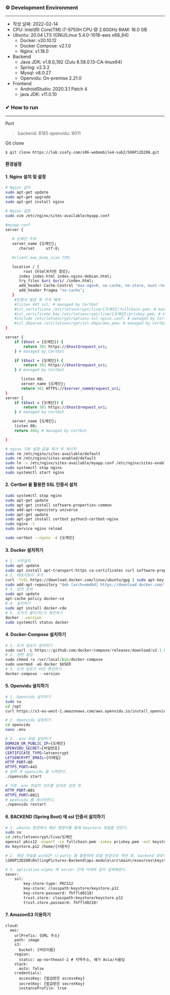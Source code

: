 ### ⚙ Development Environment

------

+ 작성 날짜: 2022-02-14
+ CPU: Intel(R) Core(TM) i7-9750H CPU @ 2.60GHz RAM: 16.0 GB
+ Ubuntu: 20.04 LTS (GNU/Linux 5.4.0-1018-aws x68_64) 
  + Docker: v20.10.12 
  + Docker Compose: v2.1.0
  + Nginx: v1.18.0
+ Backend
  + Java JDK: v1.8.0_192 (Zulu 8.58.0.13-CA-linux64) 
  + Spring: v2.3.2 
  + Mysql: v8.0.27
  + Openvidu: On-premise 2.21.0
+ Frontend
  + AndroidStudio: 2020.3.1 Patch 4
  + java JDK: v11.0.10





### ✔ How to run

------

Port

> backend: 8185
> openvidu: 8011



Git clone

```
$ git clone https://lab.ssafy.com/s06-webmobile4-sub2/S06P12D208.git
```


#### 환경설정

#### 1. Nginx 설치 및 설정

```bash
# Nginx 설치
sudo apt-get update
sudo apt-get upgrade
sudo apt-get install nginx

# Nginx 설정
sudo vim /etc/nginx/sites-available/myapp.conf

#myapp.conf
server {
    
   # 도메인 주의
   server_name {도메인};
      charset     utf-8;

   #client_max_body_size 75M;

   location / {
        root {html위치한 경로};
      index index.html index.nginx-debian.html;
      try_files $uri $uri/ /index.html;
      add_header Cache-Control "max-age=0, no-cache, no-store, must-revalidate";
      add_header Pragma "no-cache";
   }
	#인증서 발급 후 주석 해제
    #listen 443 ssl; # managed by Certbot
    #ssl_certificate /etc/letsencrypt/live/{도메인}/fullchain.pem; # managed by Certbot
    #ssl_certificate_key /etc/letsencrypt/live/{도메인}/privkey.pem; # managed by Certbot
    #include /etc/letsencrypt/options-ssl-nginx.conf; # managed by Certbot
    #ssl_dhparam /etc/letsencrypt/ssl-dhparams.pem; # managed by Certbot
}

server {
    if ($host = {도메인}) {
        return 301 https://$host$request_uri;
    } # managed by Certbot

    if ($host = {도메인}) {
        return 301 https://$host$request_uri;
    } # managed by Certbot

       listen 80;
       server_name {도메인};
       return 301 HTTPS://$server_name$request_uri;
}
server {
    if ($host = {도메인}) {
        return 301 https://$host$request_uri;
    } # managed by Certbot

   server_name {도메인};
    listen 80;
    return 404; # managed by Certbot

}

# nginx 기본 설정 값을 제거 후 재시작
sudo rm /etc/nginx/sites-available/default 
sudo rm /etc/nginx/sites-enabled/default 
sudo ln -s /etc/nginx/sites-available/myapp.conf /etc/nginx/sites-enabled/myapp.conf
sudo systemctl stop nginx
sudo systemctl start nginx
```



#### 2. Certbot 을 활용한 SSL 인증서 설치

```bash
sudo systemctl stop nginx
sudo apt-get update
sudo apt-get install software-properties-common
sudo add-apt-repository universe
sudo apt-get update
sudo apt-get install certbot python3-certbot-nginx
sudo nginx -t
sudo service nginx reload

sudo certbot --nginx -d {도메인}
```



#### 3. Docker 설치하기

```bash
# 1. 사전설치
sudo apt update
sudo apt install apt-transport-https ca-certificates curl software-properties-common
# 2. 레포지토리 추가
curl -fsSL https://download.docker.com/linux/ubuntu/gpg | sudo apt-key add -
sudo add-apt-repository "deb [arch=amd64] https://download.docker.com/linux/ubuntu bionic stable"
# 3. 설치 준비
sudo apt update
apt-cache policy docker-ce
# 4. 설치하기
sudo apt install docker-cde
# 5. 도커가 돌아가는지 확인하기
docker --version 
sudo systemctl status docker
```



#### 4. Docker-Compose 설치하기

```python
# 1. 도커 컴포즈 설치하기
sudo curl -L https://github.com/docker/compose/releases/download/v2.1.0/docker-compose-`uname -s`-`uname -m` -o /usr/local/bin/docker-compose
# 2. 권한 설정
sudo chmod +x /usr/local/bin/docker-compose
sudo usermod -aG docker $USER
# 3. 도커 컴포즈 버전 확인하기
docker-compose --version
```



#### 5. Openvidu 설치하기

```bash
# 1. Openvidu 설치하기
sudo su
cd /opt
curl https://s3-eu-west-1.amazonaws.com/aws.openvidu.io/install_openvidu_latest.sh | bash

# 2. Openvidu 설정하기
cd openvidu
nano .env

# 3. .env 파일 설정하기
DOMAIN_OR_PUBLIC_IP={도메인}
OPENVIDU_SECRET={비밀번호}
CERTIFICATE_TYPE=letsencrypt
LETSENCRYPT_EMAIL={이메일}
HTTP_PORT=80
HTTPS_PORT=443 
# 입력 후 openvidu 를 시작한다.
./openvidu start

# 이후 .env 파일의 포트를 임의로 설정 후
HTTP_PORT=801
HTTPS_PORT=8011
# openvidu 를 재시작한다.
./openvidu restart
```



#### 6. BACKEND (Spring Boot) 에 ssl 인증서 설치하기

```bash
# 1. ubuntu 환경에서 해당 명령어를 통해 keystore 파일을 만든다.
sudo su
cd /etc/letsencrypt/live/도메인
openssl pkcs12 -export -in fullchain.pem -inkey privkey.pem -out keystore.p12 -name airpageserver -CAfile chain.pem -caname root
mv keystore.p12 /home/{사용자}

# 2. 해당 파일을 winSCP 나 putty 를 활용하여 로컬 환경으로 꺼낸 후, backend 경로에 src 폴더에 저장해준다.
\S06P12D208\RollingPictures-Backend\api-module\src\main\resources\keystore\keystore.p12

# 3. aplication-alpha 에 server 단에 아래와 같이 입력해준다.
sever:
    ssl:
        key-store-type: PKCS12
        key-store: classpath:keystore/keystore.p12
        key-store-password: fhffld0218!
        trust.store: classpath:keystore/keystore.p12
        trust.store.password: fhffld0218!
```



#### 7. AmazonS3 이용하기

```
cloud:
  aws:
    urlPrefix: {URL 주소}
    path: image
    s3:
      bucket: {버킷이름}
    region:
      static: ap-northeast-2 # 지역주소, 얘가 Asia/서울임
    stack:
      auto: false
    credentials:
      accessKey: {발급받은 accessKey}
      secretKey: {발급받은 secretKey}
      instanceProfile: true
```

